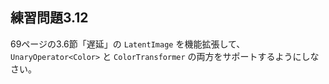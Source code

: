 ## 練習問題3.12

69ページの3.6節「遅延」の `LatentImage` を機能拡張して、`UnaryOperator<Color>` と 
`ColorTransformer` の両方をサポートするようにしなさい。

